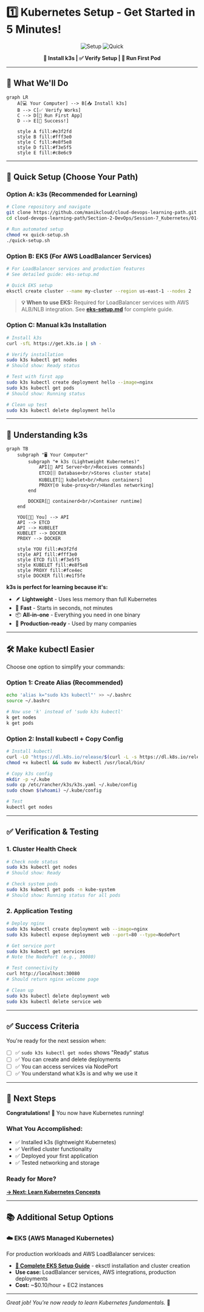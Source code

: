# 1️⃣ Kubernetes Setup - Get Started in 5 Minutes!

<div align="center">

![Setup](https://img.shields.io/badge/Setup-k3s-blue?style=for-the-badge&logo=kubernetes&logoColor=white)
![Quick](https://img.shields.io/badge/Quick-Setup-green?style=for-the-badge&logo=rocket&logoColor=white)

**🎯 Install k3s | ✅ Verify Setup | 🚀 Run First Pod**

</div>

---

## 🎯 What We'll Do

```mermaid
graph LR
    A[💻 Your Computer] --> B[📥 Install k3s]
    B --> C[✅ Verify Works]
    C --> D[🚀 Run First App]
    D --> E[🎉 Success!]
    
    style A fill:#e3f2fd
    style B fill:#fff3e0
    style C fill:#e8f5e8
    style D fill:#f3e5f5
    style E fill:#c8e6c9
```

---

## 🚀 Quick Setup (Choose Your Path)

### **Option A: k3s (Recommended for Learning)**
```bash
# Clone repository and navigate
git clone https://github.com/manikcloud/cloud-devops-learning-path.git
cd cloud-devops-learning-path/Section-2-DevOps/Session-7_Kubernetes/01-setup

# Run automated setup
chmod +x quick-setup.sh
./quick-setup.sh
```

### **Option B: EKS (For AWS LoadBalancer Services)**
```bash
# For LoadBalancer services and production features
# See detailed guide: eks-setup.md

# Quick EKS setup
eksctl create cluster --name my-cluster --region us-east-1 --nodes 2
```

> **💡 When to use EKS:** Required for LoadBalancer services with AWS ALB/NLB integration. See **[eks-setup.md](./eks-setup.md)** for complete guide.

### **Option C: Manual k3s Installation**
```bash
# Install k3s
curl -sfL https://get.k3s.io | sh -

# Verify installation
sudo k3s kubectl get nodes
# Should show: Ready status

# Test with first app
sudo k3s kubectl create deployment hello --image=nginx
sudo k3s kubectl get pods
# Should show: Running status

# Clean up test
sudo k3s kubectl delete deployment hello
```

---

## 🎯 Understanding k3s

```mermaid
graph TB
    subgraph "🖥️ Your Computer"
        subgraph "☸️ k3s (Lightweight Kubernetes)"
            API[📡 API Server<br/>Receives commands]
            ETCD[🗄️ Database<br/>Stores cluster state]
            KUBELET[🤖 kubelet<br/>Runs containers]
            PROXY[🌐 kube-proxy<br/>Handles networking]
        end
        
        DOCKER[🐳 containerd<br/>Container runtime]
    end
    
    YOU[👨‍💻 You] --> API
    API --> ETCD
    API --> KUBELET
    KUBELET --> DOCKER
    PROXY --> DOCKER
    
    style YOU fill:#e3f2fd
    style API fill:#fff3e0
    style ETCD fill:#f3e5f5
    style KUBELET fill:#e8f5e8
    style PROXY fill:#fce4ec
    style DOCKER fill:#e1f5fe
```

**k3s is perfect for learning because it's:**
- 🪶 **Lightweight** - Uses less memory than full Kubernetes
- 🚀 **Fast** - Starts in seconds, not minutes
- 📦 **All-in-one** - Everything you need in one binary
- 🎯 **Production-ready** - Used by many companies

---

## 🛠️ Make kubectl Easier

Choose one option to simplify your commands:

### **Option 1: Create Alias (Recommended)**
```bash
echo 'alias k="sudo k3s kubectl"' >> ~/.bashrc
source ~/.bashrc

# Now use 'k' instead of 'sudo k3s kubectl'
k get nodes
k get pods
```

### **Option 2: Install kubectl + Copy Config**
```bash
# Install kubectl
curl -LO "https://dl.k8s.io/release/$(curl -L -s https://dl.k8s.io/release/stable.txt)/bin/linux/amd64/kubectl"
chmod +x kubectl && sudo mv kubectl /usr/local/bin/

# Copy k3s config
mkdir -p ~/.kube
sudo cp /etc/rancher/k3s/k3s.yaml ~/.kube/config
sudo chown $(whoami) ~/.kube/config

# Test
kubectl get nodes
```

---

## ✅ Verification & Testing

### **1. Cluster Health Check**
```bash
# Check node status
sudo k3s kubectl get nodes
# Should show: Ready

# Check system pods
sudo k3s kubectl get pods -n kube-system
# Should show: Running status for all pods
```

### **2. Application Testing**
```bash
# Deploy nginx
sudo k3s kubectl create deployment web --image=nginx
sudo k3s kubectl expose deployment web --port=80 --type=NodePort

# Get service port
sudo k3s kubectl get services
# Note the NodePort (e.g., 30080)

# Test connectivity
curl http://localhost:30080
# Should return nginx welcome page

# Clean up
sudo k3s kubectl delete deployment web
sudo k3s kubectl delete service web
```

---

## ✅ Success Criteria

You're ready for the next session when:

- [ ] ✅ `sudo k3s kubectl get nodes` shows "Ready" status
- [ ] ✅ You can create and delete deployments
- [ ] ✅ You can access services via NodePort
- [ ] ✅ You understand what k3s is and why we use it

---

## 🚀 Next Steps

**Congratulations!** 🎉 You now have Kubernetes running!

### **What You Accomplished:**
- ✅ Installed k3s (lightweight Kubernetes)
- ✅ Verified cluster functionality
- ✅ Deployed your first application
- ✅ Tested networking and storage

### **Ready for More?**
**[→ Next: Learn Kubernetes Concepts](../02-k8s-concepts/)**

---

## 📚 Additional Setup Options

### **☁️ EKS (AWS Managed Kubernetes)**
For production workloads and AWS LoadBalancer services:
- **[📖 Complete EKS Setup Guide](./eks-setup.md)** - eksctl installation and cluster creation
- **Use case:** LoadBalancer services, AWS integrations, production deployments
- **Cost:** ~$0.10/hour + EC2 instances

---

*Great job! You're now ready to learn Kubernetes fundamentals.* 🚀
